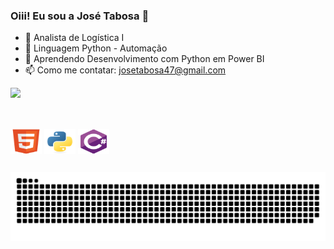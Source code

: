 ### Oiii! Eu sou a José Tabosa :wave:

- :telescope: Analista de Logística I
- :seedling: Linguagem Python - Automação
- :thinking: Aprendendo Desenvolvimento com Python em Power BI
- :mailbox: Como me contatar: josetabosa47@gmail.com
<div>
  <a href="https://github.com/Mateus-Silva98
  <img height="150em" src="https://github-readme-stats.vercel.app/api/?username=Mateus-Silva98&amp;show_icons=true&amp;theme=nord&amp;include_all_commits=true&amp;count_private=true" style="max-width:100%;">
  <img height="150em" src="https://github-readme-stats.vercel.app/api/top-langs/?username=Mateus-Silva98&amp;layout=compact&amp;langs_count=7&amp;theme=nord" style="max-width:100%;">
</a></div>

##

<div><br>
  <img align="center" alt="Jose-HTML" height="40" width="50" src="https://raw.githubusercontent.com/devicons/devicon/master/icons/html5/html5-original.svg" style="max-width:100%;">
  <img align="center" alt="Jose-Python" height="40" width="50" src="https://raw.githubusercontent.com/devicons/devicon/master/icons/python/python-original.svg" style="max-width:100%;">
  <img align="center" alt="Jose-Csharp" height="40" width="50" src="https://raw.githubusercontent.com/devicons/devicon/master/icons/csharp/csharp-original.svg" style="max-width:100%;">
</div>

##

<img src="https://github.com/JOSETABOSA47/JOSETABOSA47/raw/output/github-contribution-grid-snake.svg" alt="Snake animation" style="max-width:100%;">
